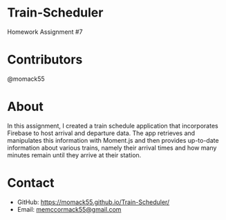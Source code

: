 # Train-Scheduler
Homework Assignment #7


# Contributors
@momack55 

# About 
In this assignment, I created a train schedule application that incorporates Firebase to host arrival and departure data. The app retrieves and manipulates this information with Moment.js and then provides up-to-date information about various trains, namely their arrival times and how many minutes remain until they arrive at their station.

# Contact
- GitHub: https://momack55.github.io/Train-Scheduler/
- Email: memccormack55@gmail.com


